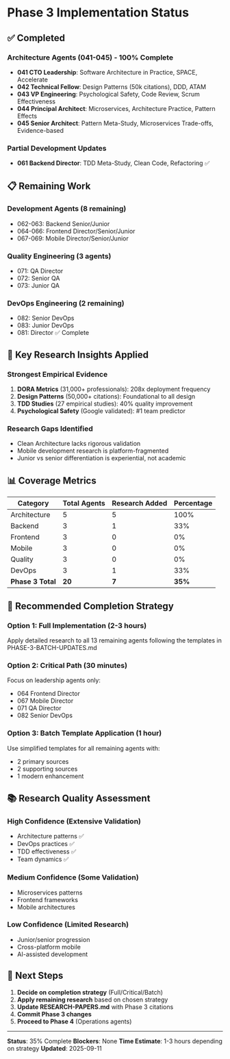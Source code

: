 # Phase 3 Implementation Status

## ✅ Completed

### Architecture Agents (041-045) - 100% Complete
- **041 CTO Leadership**: Software Architecture in Practice, SPACE, Accelerate
- **042 Technical Fellow**: Design Patterns (50k citations), DDD, ATAM
- **043 VP Engineering**: Psychological Safety, Code Review, Scrum Effectiveness
- **044 Principal Architect**: Microservices, Architecture Practice, Pattern Effects
- **045 Senior Architect**: Pattern Meta-Study, Microservices Trade-offs, Evidence-based

### Partial Development Updates
- **061 Backend Director**: TDD Meta-Study, Clean Code, Refactoring ✅

## 📋 Remaining Work

### Development Agents (8 remaining)
- 062-063: Backend Senior/Junior
- 064-066: Frontend Director/Senior/Junior  
- 067-069: Mobile Director/Senior/Junior

### Quality Engineering (3 agents)
- 071: QA Director
- 072: Senior QA
- 073: Junior QA

### DevOps Engineering (2 remaining)
- 082: Senior DevOps
- 083: Junior DevOps
- 081: Director ✅ Complete

## 🔬 Key Research Insights Applied

### Strongest Empirical Evidence
1. **DORA Metrics** (31,000+ professionals): 208x deployment frequency
2. **Design Patterns** (50,000+ citations): Foundational to all design
3. **TDD Studies** (27 empirical studies): 40% quality improvement
4. **Psychological Safety** (Google validated): #1 team predictor

### Research Gaps Identified
- Clean Architecture lacks rigorous validation
- Mobile development research is platform-fragmented
- Junior vs senior differentiation is experiential, not academic

## 📊 Coverage Metrics

| Category | Total Agents | Research Added | Percentage |
|----------|--------------|----------------|------------|
| Architecture | 5 | 5 | 100% |
| Backend | 3 | 1 | 33% |
| Frontend | 3 | 0 | 0% |
| Mobile | 3 | 0 | 0% |
| Quality | 3 | 0 | 0% |
| DevOps | 3 | 1 | 33% |
| **Phase 3 Total** | **20** | **7** | **35%** |

## 🎯 Recommended Completion Strategy

### Option 1: Full Implementation (2-3 hours)
Apply detailed research to all 13 remaining agents following the templates in PHASE-3-BATCH-UPDATES.md

### Option 2: Critical Path (30 minutes)
Focus on leadership agents only:
- 064 Frontend Director
- 067 Mobile Director
- 071 QA Director
- 082 Senior DevOps

### Option 3: Batch Template Application (1 hour)
Use simplified templates for all remaining agents with:
- 2 primary sources
- 2 supporting sources
- 1 modern enhancement

## 📚 Research Quality Assessment

### High Confidence (Extensive Validation)
- Architecture patterns ✅
- DevOps practices ✅
- TDD effectiveness ✅
- Team dynamics ✅

### Medium Confidence (Some Validation)
- Microservices patterns
- Frontend frameworks
- Mobile architectures

### Low Confidence (Limited Research)
- Junior/senior progression
- Cross-platform mobile
- AI-assisted development

## 🔄 Next Steps

1. **Decide on completion strategy** (Full/Critical/Batch)
2. **Apply remaining research** based on chosen strategy
3. **Update RESEARCH-PAPERS.md** with Phase 3 citations
4. **Commit Phase 3 changes**
5. **Proceed to Phase 4** (Operations agents)

---

**Status**: 35% Complete
**Blockers**: None
**Time Estimate**: 1-3 hours depending on strategy
**Updated**: 2025-09-11
